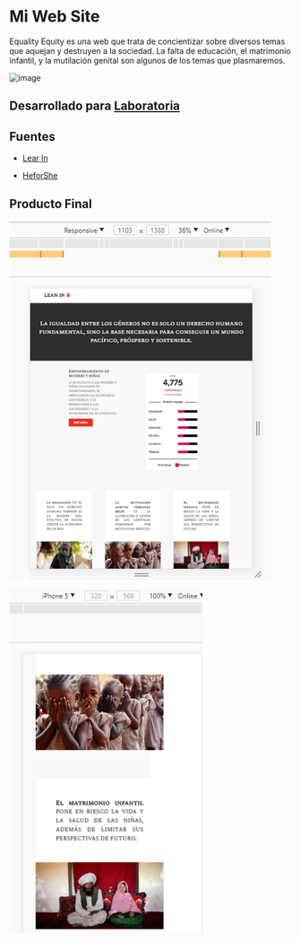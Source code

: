 # Mi Web Site

Equality Equity es una web que trata de concientizar sobre diversos temas que aquejan y destruyen a la sociedad. La falta de educación, el matrimonio infantil, y la mutilación genital son algunos de los temas que plasmaremos.

![image](https://user-images.githubusercontent.com/32310691/36332880-0fcde9fe-1342-11e8-9f08-39ed948d7dd8.png)

## Desarrollado para [Laboratoria](http://www.laboratoria.la/)

## Fuentes
* [Lear In](http://leanin.org/about/es 'Lear In')

* [HeforShe](http://www.heforshe.org/es 'HeforShe')

## Producto Final

![](assets/img/responsive.png)

![](assets/img/movil.png)
